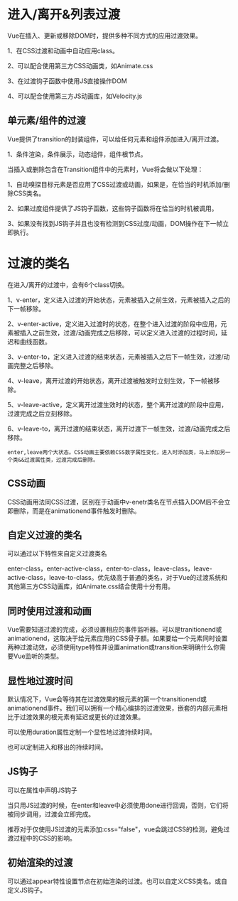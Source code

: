 # 进入/离开&列表过渡

Vue在插入、更新或移除DOM时，提供多种不同方式的应用过渡效果。

1、在CSS过渡和动画中自动应用class。

2、可以配合使用第三方CSS动画类，如Animate.css

3、在过渡钩子函数中使用JS直接操作DOM

4、可以配合使用第三方JS动画库，如Velocity.js

## 单元素/组件的过渡

Vue提供了transition的封装组件，可以给任何元素和组件添加进入/离开过渡。

1、条件渲染，条件展示，动态组件，组件根节点。

当插入或删除包含在Transition组件中的元素时，Vue将会做以下处理：

1、自动嗅探目标元素是否应用了CSS过渡或动画，如果是，在恰当的时机添加/删除CSS类名。

2、如果过度组件提供了JS钩子函数，这些钩子函数将在恰当的时机被调用。

3、如果没有找到JS钩子并且也没有检测到CSS过度/动画，DOM操作在下一帧立即执行。

# 过渡的类名

在进入/离开的过渡中，会有6个class切换。

1、v-enter，定义进入过渡的开始状态，元素被插入之前生效，元素被插入之后的下一帧移除。

2、v-enter-active，定义进入过渡时的状态，在整个进入过渡的阶段中应用，元素被插入之前生效，过渡/动画完成之后移除，可以定义进入过渡的过程时间，延迟和曲线函数。

3、v-enter-to，定义进入过渡的结束状态，元素被插入之后下一帧生效，过渡/动画完整之后移除。

4、v-leave，离开过渡的开始状态，离开过渡被触发时立刻生效，下一帧被移除。

5、v-leave-active，定义离开过渡生效时的状态，整个离开过渡的阶段中应用，过渡完成之后立刻移除。

6、v-leave-to，离开过渡的结束状态，离开过渡下一帧生效，过渡/动画完成之后移除。

    enter,leave两个大状态。CSS动画主要依赖CSS数字属性变化，进入时添加类，马上添加另一个类&&过渡属性类，过渡完成后删除。

## CSS动画

CSS动画用法同CSS过渡，区别在于动画中v-enetr类名在节点插入DOM后不会立即删除，而是在animationend事件触发时删除。

## 自定义过渡的类名

可以通过以下特性来自定义过渡类名

enter-class，enter-active-class，enter-to-class，leave-class，leave-active-class，leave-to-class。优先级高于普通的类名，对于Vue的过渡系统和其他第三方CSS动画库，如Animate.css结合使用十分有用。

## 同时使用过渡和动画

Vue需要知道过渡的完成，必须设置相应的事件监听器。可以是tranitionend或animationend，这取决于给元素应用的CSS骨子额。如果要给一个元素同时设置两种过渡动效，必须使用type特性并设置animation或transition来明确什么你需要Vue监听的类型。

## 显性地过渡时间

默认情况下，Vue会等待其在过渡效果的根元素的第一个transitionend或animationend事件。我们可以拥有一个精心编排的过渡效果，嵌套的内部元素相比于过渡效果的根元素有延迟或更长的过渡效果。

可以使用duration属性定制一个显性地过渡持续时间。

也可以定制进入和移出的持续时间。

## JS钩子

可以在属性中声明JS钩子

当只用JS过渡的时候，在enter和leave中必须使用done进行回调，否则，它们将被同步调用，过渡会立即完成。

推荐对于仅使用JS过渡的元素添加:css="false"，vue会跳过CSS的检测，避免过渡过程中的CSS的影响。

## 初始渲染的过渡

可以通过appear特性设置节点在初始渲染的过渡。也可以自定义CSS类名。或自定义JS钩子。
